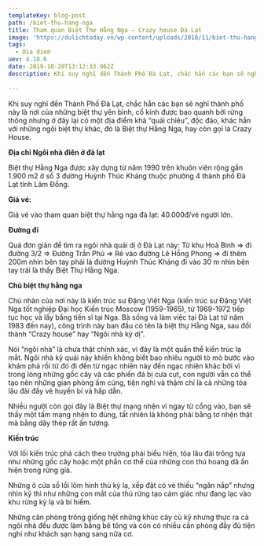 ```yaml
---
templateKey: blog-post
path: /biet-thu-hang-nga
title: Tham quan Biệt Thự Hằng Nga – Crazy house Đà Lạt
image: 'https://dulichtoday.vn/wp-content/uploads/2018/11/biet-thu-hang-nga-du-lich-da-lat-4-ngay-3-dem.jpg' 
tags:
  - Dia diem
uev: 4.18.6
date: 2019-10-20T13:12:33.962Z
description: Khi suy nghĩ đến Thành Phố Đà Lạt, chắc hẳn các bạn sẽ nghĩ thành phố này là nơi của những biệt thự yên bình, cổ kính được bao quanh bởi rừng thông nhưng ở đây lại có một địa điểm khá “quái chiêu”...
 
---
```


Khi suy nghĩ đến Thành Phố Đà Lạt, chắc hẳn các bạn sẽ nghĩ thành phố này là nơi của những biệt thự yên bình, cổ kính được bao quanh bởi rừng thông nhưng ở đây lại có một địa điểm khá “quái chiêu”, độc đáo, khác hẳn với những ngôi biệt thự khác, đó là Biệt thự Hằng Nga, hay còn gọi là Crazy House.


**Địa chỉ Ngôi nhà điên ở đà lạt**

Biệt thự Hằng Nga được xây dựng từ năm 1990 trên khuôn viên rộng gần 1.900 m2 ở số 3 đường Huỳnh Thúc Kháng thuộc phường 4 thành phố Đà Lạt tỉnh Lâm Đồng.

**Giá vé:**

Giá vé vào tham quan biệt thự hằng nga đà lạt: 40.000đ/vé người lớn.

**Đường đi**

Quá đơn giản để tìm ra ngôi nhà quái dị ở Đà Lạt này: Từ khu Hoà Bình => đi đường 3/2 => Đường Trần Phú => Rẽ vào đường Lê Hồng Phong => đi thêm 200m nhìn bên tay phải là đường Huỳnh Thúc Kháng đi vào 30 m nhìn bên tay trái là thấy Biệt Thự Hằng Nga.


**Chủ biệt thự hằng nga**

Chủ nhân của nơi này là kiến trúc sư Đặng Việt Nga (kiến trúc sư Đặng Việt Nga tốt nghiệp Đại học Kiến trúc Moscow (1959-1965), từ 1969-1972 tiếp tục học và lấy bằng tiến sĩ tại Nga. Bà sống và làm việc tại Đà Lạt từ năm 1983 đến nay), công trình này ban đầu có tên là biệt thự Hằng Nga, sau đổi thành “Crazy house” hay “Ngôi nhà kỳ dị”.

Nói “ngôi nhà” là chưa thật chính xác, vì đây là một quần thể kiến trúc lạ mắt. Ngôi nhà kỳ quái này khiến không biết bao nhiêu người tò mò bước vào khám phá rồi từ đó đi đến từ ngạc nhiên này đến ngạc nhiên khác bởi vì trong lòng những gốc cây và các phiến đá bị cưa cụt, con người vẫn có thể tạo nên những gian phòng ấm cúng, tiện nghi và thậm chí là cả những tòa lâu đài đầy vẻ huyền bí và hấp dẫn.

Nhiều người còn gọi đây là Biệt thự mạng nhện vì ngay từ cổng vào, bạn sẽ thấy một tấm mạng nhện to đùng, tất nhiên là không phải bằng tơ nhện thật mà bằng dây thép rất ấn tượng.

**Kiến trúc**

Với lối kiến trúc phá cách theo trường phái biểu hiện, tòa lâu đài trông tựa như những gốc cây hoặc một phần cơ thể của những con thú hoang dã ẩn hiện trong rừng già.

Những ô cửa sổ lồi lõm hình thù kỳ lạ, xếp đặt có vẻ thiếu “ngăn nắp” nhưng nhìn kỹ thì như những con mắt của thú rừng tạo cảm giác như đang lạc vào khu rừng kỳ lạ và bí hiểm.

Những căn phòng trông giống hệt những khúc cây cũ kỹ nhưng thực ra cả ngôi nhà đều được làm bằng bê tông và còn có nhiều căn phòng đầy đủ tiện nghi như khách sạn hạng sang nữa cơ.